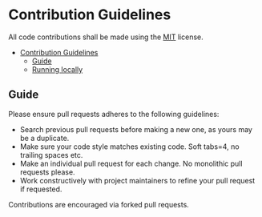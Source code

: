 # Contribution Guidelines

All code contributions shall be made using the [MIT](https://opensource.org/licenses/MIT) license.

- [Contribution Guidelines](#contribution-guidelines)
  - [Guide](#guide)
  - [Running locally](#running-locally)

## Guide

Please ensure pull requests adheres to the following guidelines:

- Search previous pull requests before making a new one, as yours may be a duplicate.
- Make sure your code style matches existing code. Soft tabs=4, no trailing spaces etc.
- Make an individual pull request for each change. No monolithic pull requests please.
- Work constructively with project maintainers to refine your pull request if requested.

Contributions are encouraged via forked pull requests.
